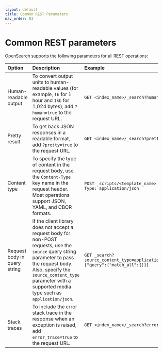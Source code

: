 ```yaml
---
layout: default
title: Common REST Parameters
nav_order: 93
---
```


# Common REST parameters

OpenSearch supports the following parameters for all REST operations:

Option | Description | Example
:--- | :--- | :---
Human-readable output | To convert output units to human-readable values (for example, `1h` for 1 hour and `1kb` for 1,024 bytes), add `?human=true` to the request URL. | `GET <index_name>/_search?human=true`
Pretty result | To get back JSON responses in a readable format, add `?pretty=true` to the request URL. | `GET <index_name>/_search?pretty=true`
Content type | To specify the type of content in the request body, use the `Content-Type` key name in the request header. Most operations support JSON, YAML, and CBOR formats. | `POST _scripts/<template_name> -H 'Content-Type: application/json`
Request body in query string | If the client library does not accept a request body for non-POST requests, use the `source` query string parameter to pass the request body. Also, specify the `source_content_type` parameter with a supported media type such as `application/json`. | `GET _search?source_content_type=application/json&source={"query":{"match_all":{}}}`
Stack traces | To include the error stack trace in the response when an exception is raised, add `error_trace=true` to the request URL. | `GET <index_name>/_search?error_trace=true`
